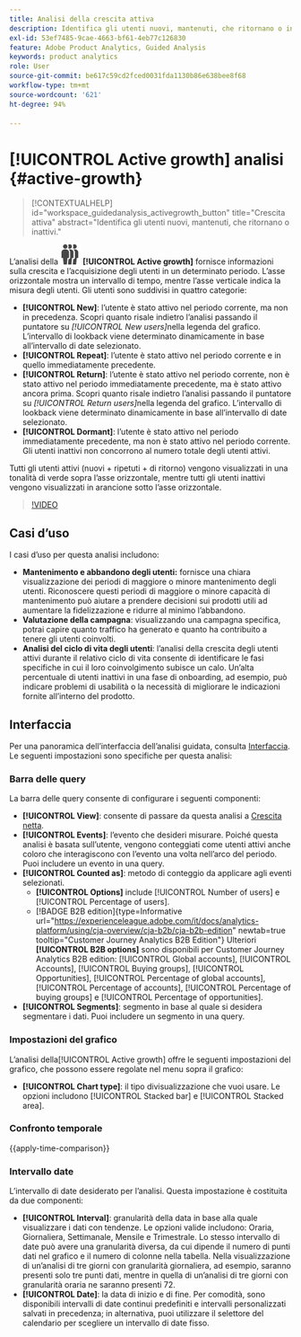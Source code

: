 ```yaml
---
title: Analisi della crescita attiva
description: Identifica gli utenti nuovi, mantenuti, che ritornano o inattivi.
exl-id: 53ef7485-9cae-4663-bf61-4eb77c126830
feature: Adobe Product Analytics, Guided Analysis
keywords: product analytics
role: User
source-git-commit: be617c59cd2fced0031fda1130b86e638bee8f68
workflow-type: tm+mt
source-wordcount: '621'
ht-degree: 94%

---
```


# [!UICONTROL Active growth] analisi {#active-growth}

>[!CONTEXTUALHELP]
>id="workspace_guidedanalysis_activegrowth_button"
>title="Crescita attiva"
>abstract="Identifica gli utenti nuovi, mantenuti, che ritornano o inattivi."



L’analisi della ![PeopleGroup](/help/assets/icons/PeopleGroup.svg) **[!UICONTROL Active growth]** fornisce informazioni sulla crescita e l’acquisizione degli utenti in un determinato periodo. L’asse orizzontale mostra un intervallo di tempo, mentre l’asse verticale indica la misura degli utenti. Gli utenti sono suddivisi in quattro categorie:

* **[!UICONTROL New]**: l’utente è stato attivo nel periodo corrente, ma non in precedenza. Scopri quanto risale indietro l’analisi passando il puntatore su _[!UICONTROL New users]_&#x200B;nella legenda del grafico. L’intervallo di lookback viene determinato dinamicamente in base all’intervallo di date selezionato.
* **[!UICONTROL Repeat]**: l’utente è stato attivo nel periodo corrente e in quello immediatamente precedente.
* **[!UICONTROL Return]**: l’utente è stato attivo nel periodo corrente, non è stato attivo nel periodo immediatamente precedente, ma è stato attivo ancora prima. Scopri quanto risale indietro l’analisi passando il puntatore su _[!UICONTROL Return users]_&#x200B;nella legenda del grafico. L’intervallo di lookback viene determinato dinamicamente in base all’intervallo di date selezionato.
* **[!UICONTROL Dormant]**: l’utente è stato attivo nel periodo immediatamente precedente, ma non è stato attivo nel periodo corrente. Gli utenti inattivi non concorrono al numero totale degli utenti attivi.

Tutti gli utenti attivi (nuovi + ripetuti + di ritorno) vengono visualizzati in una tonalità di verde sopra l’asse orizzontale, mentre tutti gli utenti inattivi vengono visualizzati in arancione sotto l’asse orizzontale.


>[!VIDEO](https://video.tv.adobe.com/v/3423395/?captions=ita&quality=12&learn=on)

## Casi d’uso

I casi d’uso per questa analisi includono:

* **Mantenimento e abbandono degli utenti:** fornisce una chiara visualizzazione dei periodi di maggiore o minore mantenimento degli utenti. Riconoscere questi periodi di maggiore o minore capacità di mantenimento può aiutare a prendere decisioni sui prodotti utili ad aumentare la fidelizzazione e ridurre al minimo l’abbandono.
* **Valutazione della campagna**: visualizzando una campagna specifica, potrai capire quanto traffico ha generato e quanto ha contribuito a tenere gli utenti coinvolti.
* **Analisi del ciclo di vita degli utenti**: l’analisi della crescita degli utenti attivi durante il relativo ciclo di vita consente di identificare le fasi specifiche in cui il loro coinvolgimento subisce un calo. Un’alta percentuale di utenti inattivi in una fase di onboarding, ad esempio, può indicare problemi di usabilità o la necessità di migliorare le indicazioni fornite all’interno del prodotto.

## Interfaccia

Per una panoramica dell’interfaccia dell’analisi guidata, consulta [Interfaccia](../overview.md#interface). Le seguenti impostazioni sono specifiche per questa analisi:

### Barra delle query

La barra delle query consente di configurare i seguenti componenti:

* **[!UICONTROL View]**: consente di passare da questa analisi a [Crescita netta](net-growth.md).
* **[!UICONTROL Events]**: l’evento che desideri misurare. Poiché questa analisi è basata sull’utente, vengono conteggiati come utenti attivi anche coloro che interagiscono con l’evento una volta nell’arco del periodo. Puoi includere un evento in una query.
* **[!UICONTROL Counted as]**: metodo di conteggio da applicare agli eventi selezionati. <ul><li>**[!UICONTROL Options]** include [!UICONTROL Number of users] e [!UICONTROL Percentage of users].</li><li>[!BADGE B2B edition]{type=Informative url="https://experienceleague.adobe.com/it/docs/analytics-platform/using/cja-overview/cja-b2b/cja-b2b-edition" newtab=true tooltip="Customer Journey Analytics B2B Edition"} Ulteriori **[!UICONTROL B2B options]** sono disponibili per Customer Journey Analytics B2B edition: [!UICONTROL Global accounts], [!UICONTROL Accounts], [!UICONTROL Buying groups], [!UICONTROL Opportunities], [!UICONTROL Percentage of global accounts], [!UICONTROL Percentage of accounts], [!UICONTROL Percentage of buying groups] e [!UICONTROL Percentage of opportunities].</li></ul>
* **[!UICONTROL Segments]**: segmento in base al quale si desidera segmentare i dati. Puoi includere un segmento in una query.

### Impostazioni del grafico

L’analisi della[!UICONTROL Active growth] offre le seguenti impostazioni del grafico, che possono essere regolate nel menu sopra il grafico:

* **[!UICONTROL Chart type]**: il tipo divisualizzazione che vuoi usare. Le opzioni includono [!UICONTROL Stacked bar] e [!UICONTROL Stacked area].

### Confronto temporale

{{apply-time-comparison}}

### Intervallo date

L’intervallo di date desiderato per l’analisi. Questa impostazione è costituita da due componenti:

* **[!UICONTROL Interval]**: granularità della data in base alla quale visualizzare i dati con tendenze. Le opzioni valide includono: Oraria, Giornaliera, Settimanale, Mensile e Trimestrale. Lo stesso intervallo di date può avere una granularità diversa, da cui dipende il numero di punti dati nel grafico e il numero di colonne nella tabella. Nella visualizzazione di un’analisi di tre giorni con granularità giornaliera, ad esempio, saranno presenti solo tre punti dati, mentre in quella di un’analisi di tre giorni con granularità oraria ne saranno presenti 72.
* **[!UICONTROL Date]**: la data di inizio e di fine. Per comodità, sono disponibili intervalli di date continui predefiniti e intervalli personalizzati salvati in precedenza; in alternativa, puoi utilizzare il selettore del calendario per scegliere un intervallo di date fisso.

<!--
## Example

See below for an example of the analysis.

![Active time compare](../assets/active-growth-compare.png)

-->
